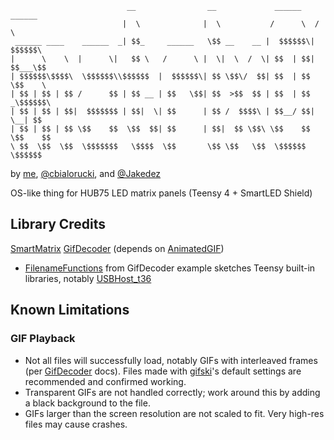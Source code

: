 ```
                          __                __             ______    ______  
                         |  \              |  \           /      \  /      \ 
 ______ ____    ______  _| $$_     ______   \$$ __    __ |  $$$$$$\|  $$$$$$\
|      \    \  |      \|   $$ \   /      \ |  \|  \  /  \| $$  | $$| $$___\$$
| $$$$$$\$$$$\  \$$$$$$\\$$$$$$  |  $$$$$$\| $$ \$$\/  $$| $$  | $$ \$$    \ 
| $$ | $$ | $$ /      $$ | $$ __ | $$   \$$| $$  >$$  $$ | $$  | $$ _\$$$$$$\
| $$ | $$ | $$|  $$$$$$$ | $$|  \| $$      | $$ /  $$$$\ | $$__/ $$|  \__| $$
| $$ | $$ | $$ \$$    $$  \$$  $$| $$      | $$|  $$ \$$\ \$$    $$ \$$    $$
\ $$  \$$  \$$  \$$$$$$$   \$$$$  \$$       \$$ \$$   \$$  \$$$$$$   \$$$$$$ 
```
by [me](https://github.com/slaugaus), [@cbialorucki](https://github.com/cbialorucki), and [@Jakedez](https://github.com/Jakedez)

OS-like thing for HUB75 LED matrix panels (Teensy 4 + SmartLED Shield)

## Library Credits
[SmartMatrix](https://github.com/pixelmatix/SmartMatrix)
[GifDecoder](https://github.com/pixelmatix/GifDecoder) (depends on [AnimatedGIF](https://github.com/bitbank2/AnimatedGIF))
* [FilenameFunctions](https://github.com/pixelmatix/GifDecoder/tree/master/examples/SmartMatrixGifPlayer) from GifDecoder example sketches
Teensy built-in libraries, notably [USBHost_t36](https://github.com/PaulStoffregen/USBHost_t36)

## Known Limitations

### GIF Playback
* Not all files will successfully load, notably GIFs with interleaved frames (per [GifDecoder](https://github.com/pixelmatix/GifDecoder) docs). Files made with [gifski](gif.ski)'s default settings are recommended and confirmed working.
* Transparent GIFs are not handled correctly; work around this by adding a black background to the file.
* GIFs larger than the screen resolution are not scaled to fit. Very high-res files may cause crashes.